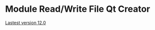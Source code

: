 # Module Read/Write File Qt Creator
[Lastest version 12.0](https://github.com/KomKGT/Qt_ReadAndWrite_CSVFile/tree/main/12.0_Module_ReadandWriteCSV)
